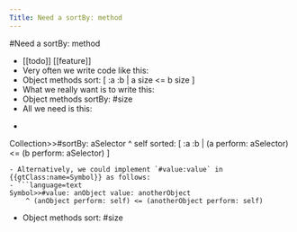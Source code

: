 ---Title: Need a sortBy: method---#Need a sortBy: method- [[todo]] [[feature]]- Very often we write code like this:- Object methods sort: [ :a :b | a size <= b size ]- What we really want is to write this:- Object methods sortBy: #size- All  we need is this:- ```language=text
Collection>>#sortBy: aSelector	^ self sorted: [ :a :b | (a perform: aSelector) <= (b perform: aSelector) ]
```- Alternatively, we could implement `#value:value` in {{gtClass:name=Symbol}} as follows:- ```language=text
Symbol>>#value: anObject value: anotherObject	^ (anObject perform: self) <= (anotherObject perform: self)
```- Object methods sort: #size
